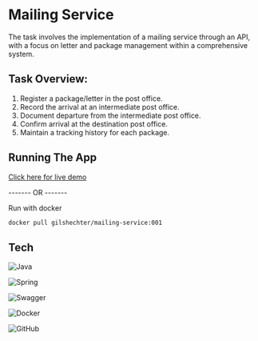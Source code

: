 
# Mailing Service

The task involves the implementation of a mailing service through an API, with a focus on letter and package management within a comprehensive system.

## Task Overview:

1. Register a package/letter in the post office.
2. Record the arrival at an intermediate post office.
3. Document departure from the intermediate post office.
4. Confirm arrival at the destination post office.
5. Maintain a tracking history for each package.

## Running The App

[Click here for live demo](https://mailing-service.runmydocker-app.com/swagger-ui.html#/)

------- OR -------

Run with docker
```bash
docker pull gilshechter/mailing-service:001
```




## Tech

![Java](https://img.shields.io/badge/java-%23ED8B00.svg?style=for-the-badge&logo=openjdk&logoColor=white)

![Spring](https://img.shields.io/badge/spring-%236DB33F.svg?style=for-the-badge&logo=spring&logoColor=white) 

![Swagger](https://img.shields.io/badge/-Swagger-%23Clojure?style=for-the-badge&logo=swagger&logoColor=white)

 ![Docker](https://img.shields.io/badge/docker-%230db7ed.svg?style=for-the-badge&logo=docker&logoColor=white)

![GitHub](https://img.shields.io/badge/github-%23121011.svg?style=for-the-badge&logo=github&logoColor=white)

